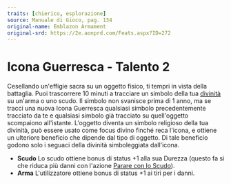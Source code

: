 ```yaml
---
traits: [chierico, esplorazione]
source: Manuale di Gioco, pag. 134
original-name: Emblazon Armament
original-srd: https://2e.aonprd.com/Feats.aspx?ID=272
---
```


# Icona Guerresca - Talento 2

Cesellando un'effigie sacra su un oggetto fisico, ti tempri in vista della
battaglia. Puoi trascorrere 10 minuti a tracciare un simbolo della tua
[divinità](/classi/chierico#divinita) su un'arma o uno scudo. Il simbolo non
svanisce prima di 1 anno, ma se tracci una nuova Icona Guerresca qualsiasi
simbolo precedentemente tracciato da te e qualsiasi simbolo già tracciato su
quell'oggetto scompaiono all'istante. L'oggetto diventa un simbolo religioso
della tua divinità, può essere usato come focus divino finché reca l'icona, e
ottiene un ulteriore beneficio che dipende dal tipo di oggetto. Di tale
beneficio godono solo i seguaci della divinità simboleggiata dall'icona.

- **Scudo** Lo scudo ottiene bonus di status +1 alla sua Durezza (questo fa sì
  che riduca più danni con l'azione
  [Parare con lo Scudo](/talenti/generici/parare-con-lo-scudo)).
- **Arma** L'utilizzatore ottiene bonus di status +1 ai tiri per i danni.
